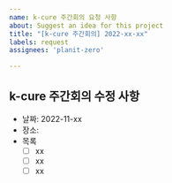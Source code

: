 ```yaml
---
name: k-cure 주간회의 요청 사항
about: Suggest an idea for this project
title: "[k-cure 주간회의] 2022-xx-xx"
labels: request
assignees: 'planit-zero'

---
```

## k-cure 주간회의 수정 사항 

- 날짜: 2022-11-xx
- 장소: 
- 목록
  - [ ] xx
  - [ ] xx
  - [ ] xx

